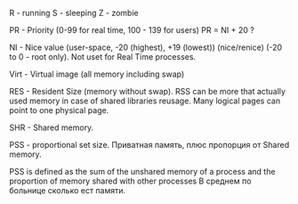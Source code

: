 R - running
S - sleeping
Z - zombie

PR - Priority (0-99 for real time, 100 - 139 for users) PR = NI + 20 ?

NI - Nice value (user-space, -20 (highest), +19 (lowest)) (nice/renice) (-20 to 0 - root only). Not uset for Real Time processes.

Virt - Virtual image (all memory including swap)

RES - Resident Size (memory without swap). RSS can be more that actually used memory in case of shared libraries reusage. Many logical pages can point to one physical page.

SHR - Shared memory.

PSS - proportional set size.
Приватная память, плюс пропорция от Shared memory.

PSS is defined as the sum of the unshared memory of a process and the proportion of memory shared with other processes
В среднем по больнице сколько ест памяти.




